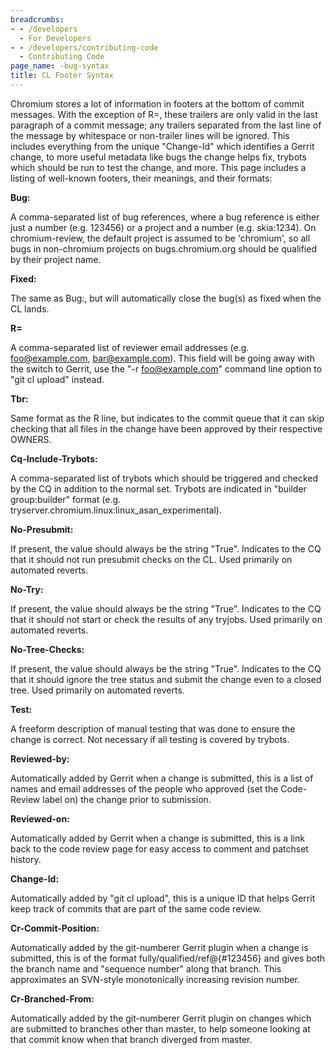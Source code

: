 ```yaml
---
breadcrumbs:
- - /developers
  - For Developers
- - /developers/contributing-code
  - Contributing Code
page_name: -bug-syntax
title: CL Footer Syntax
---
```


Chromium stores a lot of information in footers at the bottom of commit
messages. With the exception of R=, these trailers are only valid in the last
paragraph of a commit message; any trailers separated from the last line of the
message by whitespace or non-trailer lines will be ignored. This includes
everything from the unique "Change-Id" which identifies a Gerrit change, to more
useful metadata like bugs the change helps fix, trybots which should be run to
test the change, and more. This page includes a listing of well-known footers,
their meanings, and their formats:

**Bug:**

A comma-separated list of bug references, where a bug reference is either just a
number (e.g. 123456) or a project and a number (e.g. skia:1234). On
chromium-review, the default project is assumed to be 'chromium', so all bugs in
non-chromium projects on bugs.chromium.org should be qualified by their project
name.

**Fixed:**

The same as Bug:, but will automatically close the bug(s) as fixed when the CL
lands.

**R=**

A comma-separated list of reviewer email addresses (e.g. foo@example.com,
bar@example.com). This field will be going away with the switch to Gerrit, use
the "-r foo@example.com" command line option to "git cl upload" instead.

**Tbr:**

Same format as the R line, but indicates to the commit queue that it can skip
checking that all files in the change have been approved by their respective
OWNERS.

**Cq-Include-Trybots:**

A comma-separated list of trybots which should be triggered and checked by the
CQ in addition to the normal set. Trybots are indicated in "builder
group:builder" format (e.g. tryserver.chromium.linux:linux_asan_experimental).

**No-Presubmit:**

If present, the value should always be the string "True". Indicates to the CQ
that it should not run presubmit checks on the CL. Used primarily on automated
reverts.

**No-Try:**

If present, the value should always be the string "True". Indicates to the CQ
that it should not start or check the results of any tryjobs. Used primarily on
automated reverts.

**No-Tree-Checks:**

If present, the value should always be the string "True". Indicates to the CQ
that it should ignore the tree status and submit the change even to a closed
tree. Used primarily on automated reverts.

**Test:**

A freeform description of manual testing that was done to ensure the change is
correct. Not necessary if all testing is covered by trybots.

**Reviewed-by:**

Automatically added by Gerrit when a change is submitted, this is a list of
names and email addresses of the people who approved (set the Code-Review label
on) the change prior to submission.

**Reviewed-on:**

Automatically added by Gerrit when a change is submitted, this is a link back to
the code review page for easy access to comment and patchset history.

**Change-Id:**

Automatically added by "git cl upload", this is a unique ID that helps Gerrit
keep track of commits that are part of the same code review.

**Cr-Commit-Position:**

Automatically added by the git-numberer Gerrit plugin when a change is
submitted, this is of the format fully/qualified/ref@{#123456} and gives both
the branch name and "sequence number" along that branch. This approximates an
SVN-style monotonically increasing revision number.

**Cr-Branched-From:**

Automatically added by the git-numberer Gerrit plugin on changes which are
submitted to branches other than master, to help someone looking at that commit
know when that branch diverged from master.